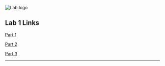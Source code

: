 ![Lab logo](https://github.com/rhilconsultants/Application-Deployment-Workshop/blob/main/Class%20artifacts/Argo-CD-Version-Tags-1000X1000.png)

## Lab 1 Links

[Part 1](https://github.com/rhilconsultants/HELM-ArgoCD-Lab1/blob/main/Lab1/Lab1_Part_1.md)

[Part 2](https://github.com/rhilconsultants/HELM-ArgoCD-Lab1/blob/main/Lab1/Lab1_Part_2.md)

[Part 3](https://github.com/rhilconsultants/HELM-ArgoCD-Lab1/blob/main/Lab1/lab1_part_3.md)

---
